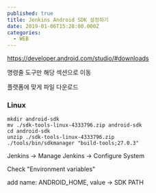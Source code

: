 ```yaml
---
published: true
title: Jenkins Android SDK 설정하기
date: 2019-01-06T15:28:00.000Z
categories:
  - WEB
---
```

https://developer.android.com/studio/#downloads

명령줄 도구만 해당 섹션으로 이동

플랫폼에 맞게 파일 다운로드

### Linux
```
mkdir android-sdk
mv ./sdk-tools-linux-4333796.zip android-sdk
cd android-sdk
unzip ./sdk-tools-linux-4333796.zip
./tools/bin/sdkmanager "build-tools;27.0.3"
```

Jenkins -> Manage Jenkins -> Configure System

Check "Environment variables"

add name: ANDROID_HOME, value -> SDK PATH
